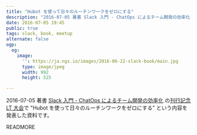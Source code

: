 ```yaml
---
title: "Hubot を使って日々のルーチンワークをゼロにする"
description: "2016-07-05 著書 Slack 入門 - ChatOps によるチーム開発の効率化 の刊行記念 LT 大会で \"Hubot を使って日々のルーチンワークをゼロにする\" という内容を発表した資料です。"
date: 2016-07-05 19:45
public: true
tags: slack, book, meetup
alternate: false
ogp:
  og:
    image:
      '': https://ja.ngs.io/images/2016-06-22-slack-book/main.jpg
      type: image/jpeg
      width: 992
      height: 525

---
```


2016-07-05 著書 [Slack 入門 - ChatOps によるチーム開発の効率化] の[刊行記念 LT 大会]で "Hubot を使って日々のルーチンワークをゼロにする" という内容を発表した資料です。

READMORE

<script async class="speakerdeck-embed" data-id="d24f9cdbc8884481b92dcdf288905c89" data-ratio="1.33333333333333" src="//speakerdeck.com/assets/embed.js"></script>

[Slack 入門 - ChatOps によるチーム開発の効率化]: /2016/06/22/slack-book/
[刊行記念 LT 大会]: http://connpass.com/event/34246/
